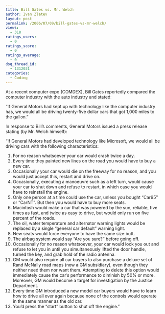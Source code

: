 ```yaml
---
title: Bill Gates vs. Mr. Welch
author: Ivan Zlatev
layout: post
permalink: /2006/07/09/bill-gates-vs-mr-welch/
views:
  - 318
ratings_users:
  - 0
ratings_score:
  - 0
ratings_average:
  - 0
dsq_thread_id:
  - 1312031
categories:
  - Coding
---
```

At a recent computer expo (COMDEX), Bill Gates reportedly compared the computer industry with the auto industry and stated:

&#8220;If General Motors had kept up with technology like the computer industry has, we would all be driving twenty-five dollar cars that got 1,000 miles to the gallon.&#8221;

In response to Bill&#8217;s comments, General Motors issued a press release stating (by Mr. Welch himself):

&#8220;If General Motors had developed technology like Microsoft, we would all be driving cars with the following characteristics:

1) For no reason whatsoever your car would crash twice a day.  
2) Every time they painted new lines on the road you would have to buy a new car.  
3) Occasionally your car would die on the freeway for no reason, and you would just accept this, restart and drive on.  
4) Occasionally, executing a manoeuvre such as a left turn, would cause your car to shut down and refuse to restart, in which case you would have to reinstall the engine.  
5) Only one person at a time could use the car, unless you bought &#8220;Car95&#8243; or &#8220;CarNT&#8221;. But then you would have to buy more seats.  
6) Macintosh would make a car that was powered by the sun, reliable, five times as fast, and twice as easy to drive, but would only run on five percent of the roads.  
7) The oil, water temperature and alternator warning lights would be replaced by a single &#8220;general car default&#8221; warning light.  
8) New seats would force everyone to have the same size butt.  
9) The airbag system would say &#8220;Are you sure?&#8221; before going off.  
10) Occasionally for no reason whatsoever, your car would lock you out and refuse to let you in until you simultaneously lifted the door handle, turned the key, and grab hold of the radio antenna.  
11) GM would also require all car buyers to also purchase a deluxe set of Rand McNally road maps (now a GM subsidiary), even though they neither need them nor want them. Attempting to delete this option would immediately cause the car&#8217;s performance to diminish by 50% or more. Moreover, GM would become a target for investigation by the Justice Department.  
12) Every time GM introduced a new model car buyers would have to learn how to drive all over again because none of the controls would operate in the same manner as the old car.  
13) You&#8217;d press the &#8220;start&#8221; button to shut off the engine.&#8221;